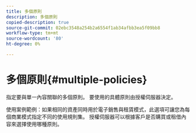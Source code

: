 ```yaml
---
title: 多個原則
description: 多個原則
copied-description: true
source-git-commit: 02ebc3548a254b2a6554f1ab34afbb3ea5f09bb8
workflow-type: tm+mt
source-wordcount: '80'
ht-degree: 0%

---
```


# 多個原則{#multiple-policies}

指定要與單一內容關聯的多個原則。 要使用的具體原則由授權伺服器決定。

使用案例範例：如果相同的資產同時用於電子銷售與租賃模式，此選項可讓您為每個商業模式指定不同的使用規則集。 授權伺服器可以根據客戶是否購買或租借內容來選擇使用哪種原則。
